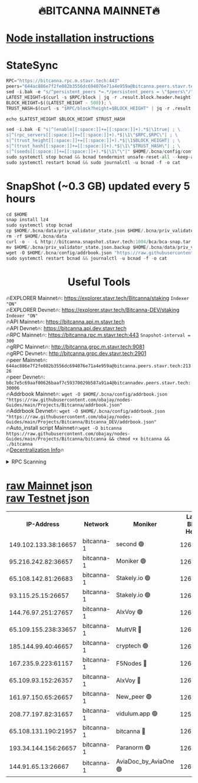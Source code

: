<h1 align="center"> 🔥BITCANNA MAINNET🔥</h1>


[Node installation instructions](https://github.com/obajay/nodes-Guides/tree/main/Projects/Bitcanna)
=

# StateSync
```python
RPC="https://bitcanna.rpc.m.stavr.tech:443"
peers="644ac886e7f2fe082b3556dc694076e71a4e959a@bitcanna.peers.stavr.tech:21326"
sed -i.bak -e "s/^persistent_peers *=.*/persistent_peers = \"$peers\"/" $HOME/.bcna/config/config.toml
LATEST_HEIGHT=$(curl -s $RPC/block | jq -r .result.block.header.height); \
BLOCK_HEIGHT=$((LATEST_HEIGHT - 500)); \
TRUST_HASH=$(curl -s "$RPC/block?height=$BLOCK_HEIGHT" | jq -r .result.block_id.hash)

echo $LATEST_HEIGHT $BLOCK_HEIGHT $TRUST_HASH

sed -i.bak -E "s|^(enable[[:space:]]+=[[:space:]]+).*$|\1true| ; \
s|^(rpc_servers[[:space:]]+=[[:space:]]+).*$|\1\"$RPC,$RPC\"| ; \
s|^(trust_height[[:space:]]+=[[:space:]]+).*$|\1$BLOCK_HEIGHT| ; \
s|^(trust_hash[[:space:]]+=[[:space:]]+).*$|\1\"$TRUST_HASH\"| ; \
s|^(seeds[[:space:]]+=[[:space:]]+).*$|\1\"\"|" $HOME/.bcna/config/config.toml
sudo systemctl stop bcnad && bcnad tendermint unsafe-reset-all --keep-addr-book
sudo systemctl restart bcnad && sudo journalctl -u bcnad -f -o cat
```
# SnapShot (~0.3 GB) updated every 5 hours
```python
cd $HOME
snap install lz4
sudo systemctl stop bcnad
cp $HOME/.bcna/data/priv_validator_state.json $HOME/.bcna/priv_validator_state.json.backup
rm -rf $HOME/.bcna/data
curl -o - -L http://bitcanna.snapshot.stavr.tech:1004/bca/bca-snap.tar.lz4 | lz4 -c -d - | tar -x -C $HOME/.bcna --strip-components 2
mv $HOME/.bcna/priv_validator_state.json.backup $HOME/.bcna/data/priv_validator_state.json
wget -O $HOME/.bcna/config/addrbook.json "https://raw.githubusercontent.com/obajay/nodes-Guides/main/Projects/Bitcanna/addrbook.json"
sudo systemctl restart bcnad && journalctl -u bcnad -f -o cat
```

 <h1 align="center"> Useful Tools</h1>

🔥EXPLORER Mainnet🔥:    https://explorer.stavr.tech/Bitcanna/staking          `Indexer "ON"` \
🔥EXPLORER Devnet🔥:     https://explorer.stavr.tech/Bitcanna-DEV/staking     `Indexer "ON"` \
🔥API Mainnet🔥:         https://bitcanna.api.m.stavr.tech \
🔥API Devnet🔥:          https://bitcanna.api.dev.stavr.tech \
🔥RPC Mainnet🔥:         https://bitcanna.rpc.m.stavr.tech:443         `Snapshot-interval = 300` \
🔥gRPC Mainnet🔥:        http://bitcanna.grpc.m.stavr.tech:9081 \
🔥gRPC Devnet🔥:         http://bitcanna.grpc.dev.stavr.tech:2901 \
🔥peer Mainnet🔥:        `644ac886e7f2fe082b3556dc694076e71a4e959a@bitcanna.peers.stavr.tech:21326` \
🔥peer Devnet🔥:         `b0c7e5c69aaf00626baaf7c59370029b587a91a4@bitcannadev.peers.stavr.tech:30006` \
🔥Addrbook Mainnet🔥:    ```wget -O $HOME/.bcna/config/addrbook.json "https://raw.githubusercontent.com/obajay/nodes-Guides/main/Projects/Bitcanna/addrbook.json"``` \
🔥Addrbook Devnet🔥:    ```wget -O $HOME/.bcna/config/addrbook.json "https://raw.githubusercontent.com/obajay/nodes-Guides/main/Projects/Bitcanna/Bitcanna_DEV/addrbook.json"``` \
🔥Auto_install script Mainnet🔥:```wget -O bitcanna https://raw.githubusercontent.com/obajay/nodes-Guides/main/Projects/Bitcanna/bitcanna && chmod +x bitcanna && ./bitcanna``` \
🔥[Decentralization Info](https://github.com/obajay/StateSync-snapshots/tree/main/Projects/Bitcanna/Decentralization)🔥


<details>
<summary>RPC Scanning</summary>

<h2 align="center"> We scan nodes in real time every 4 hours. And we provide the final result of RPC endpoints.
We cannot influence the operation of these nodes in any way. </h2>


```python
If Voting Power is higher than 0 --> then the Node is a validator of the network and may be subject to attack and be a potential threat to the chain.
```
```python
We marked such validators with a red symbol
```

</details>

[raw Mainnet json](https://rpc-check.bcam.stavr.tech/bcam/rpc-bcam-result.json) \
[raw Testnet json](https://github.com/obajay/StateSync-snapshots/tree/main/Projects/Bitcanna/Rpc-Check-Testnet)
=



<table><tr><th>IP-Address</th><th>Network</th><th>Moniker</th><th>Latest Block Height</th><th>Earliest Block Height</th><th>Catching Up</th><th>Tx Index</th><th>Voting Power</th><th>Scan Time</th></tr><tr><td>149.102.133.38:16657</td><td>bitcanna-1</td><td>second 🟢</td><td>12698974</td><td>1</td><td>False</td><td>on</td><td>0</td><td>2024-02-22T13:28:45.316160701UTC</td></tr><tr><td>95.216.242.82:36657</td><td>bitcanna-1</td><td>Moniker 🟢</td><td>12698963</td><td>5776907</td><td>False</td><td>on</td><td>0</td><td>2024-02-22T13:27:40.427826916UTC</td></tr><tr><td>65.108.142.81:26683</td><td>bitcanna-1</td><td>Stakely.io 🟢</td><td>12698967</td><td>6152001</td><td>False</td><td>on</td><td>0</td><td>2024-02-22T13:28:08.583485495UTC</td></tr><tr><td>93.115.25.15:26657</td><td>bitcanna-1</td><td>Stakely.io 🟢</td><td>12698966</td><td>6520001</td><td>False</td><td>on</td><td>0</td><td>2024-02-22T13:28:00.085237523UTC</td></tr><tr><td>144.76.97.251:27657</td><td>bitcanna-1</td><td>AlxVoy 🟢</td><td>12698972</td><td>8805201</td><td>False</td><td>on</td><td>0</td><td>2024-02-22T13:28:34.602064165UTC</td></tr><tr><td>65.109.155.238:33657</td><td>bitcanna-1</td><td>MultVR 🔴</td><td>12698968</td><td>9933415</td><td>False</td><td>on</td><td>353262</td><td>2024-02-22T13:28:16.289907134UTC</td></tr><tr><td>185.144.99.40:46657</td><td>bitcanna-1</td><td>cryptech 🟢</td><td>12698962</td><td>11528001</td><td>False</td><td>on</td><td>0</td><td>2024-02-22T13:27:36.011310883UTC</td></tr><tr><td>167.235.9.223:61157</td><td>bitcanna-1</td><td>F5Nodes 🔴</td><td>12698969</td><td>12084001</td><td>False</td><td>on</td><td>570</td><td>2024-02-22T13:28:18.585125544UTC</td></tr><tr><td>65.109.93.152:26357</td><td>bitcanna-1</td><td>AlxVoy 🔴</td><td>12698974</td><td>12109301</td><td>False</td><td>on</td><td>1391795</td><td>2024-02-22T13:28:45.975260636UTC</td></tr><tr><td>161.97.150.65:26657</td><td>bitcanna-1</td><td>New_peer 🟢</td><td>12698967</td><td>12254001</td><td>False</td><td>on</td><td>0</td><td>2024-02-22T13:28:08.928181636UTC</td></tr><tr><td>208.77.197.82:31657</td><td>bitcanna-1</td><td>vidulum.app 🟢</td><td>12596389</td><td>12386934</td><td>False</td><td>on</td><td>0</td><td>2024-02-22T13:28:11.805044632UTC</td></tr><tr><td>65.108.131.190:21957</td><td>bitcanna-1</td><td>bitcanna 🔴</td><td>12698970</td><td>12598970</td><td>False</td><td>on</td><td>419166</td><td>2024-02-22T13:28:23.052917432UTC</td></tr><tr><td>193.34.144.156:26657</td><td>bitcanna-1</td><td>Paranorm 🟢</td><td>12698970</td><td>12697701</td><td>False</td><td>on</td><td>0</td><td>2024-02-22T13:28:23.352535780UTC</td></tr><tr><td>144.91.65.13:26667</td><td>bitcanna-1</td><td>AviaDoc_by_AviaOne 🟢</td><td>12698971</td><td>12697801</td><td>False</td><td>on</td><td>0</td><td>2024-02-22T13:28:31.881716773UTC</td></tr></table>
